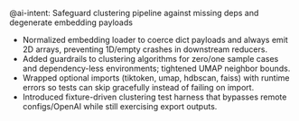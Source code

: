 @ai-intent: Safeguard clustering pipeline against missing deps and degenerate embedding payloads

- Normalized embedding loader to coerce dict payloads and always emit 2D arrays, preventing 1D/empty crashes in downstream reducers.
- Added guardrails to clustering algorithms for zero/one sample cases and dependency-less environments; tightened UMAP neighbor bounds.
- Wrapped optional imports (tiktoken, umap, hdbscan, faiss) with runtime errors so tests can skip gracefully instead of failing on import.
- Introduced fixture-driven clustering test harness that bypasses remote configs/OpenAI while still exercising export outputs.
